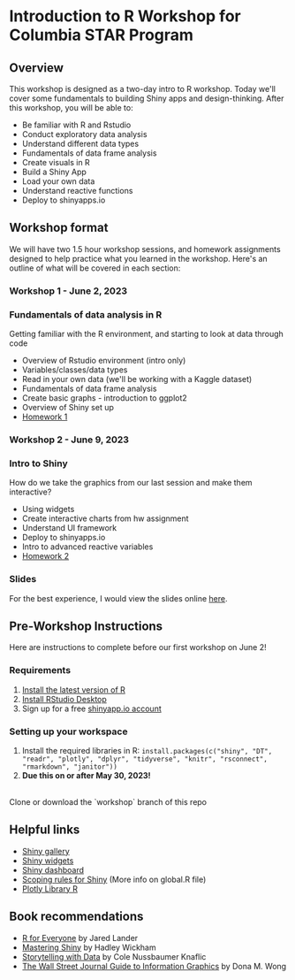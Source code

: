 # Introduction to R Workshop for Columbia STAR Program

## Overview
This workshop is designed as a two-day intro to R workshop. Today we'll cover some fundamentals to building Shiny apps and design-thinking. After this workshop, you will be able to:

- Be familiar with R and Rstudio
- Conduct exploratory data analysis
- Understand different data types
- Fundamentals of data frame analysis
- Create visuals in R
- Build a Shiny App
- Load your own data
- Understand reactive functions
- Deploy to shinyapps.io

## Workshop format
We will have two 1.5 hour workshop sessions, and homework assignments designed to help practice what you learned in the workshop. Here's an outline of what will be covered in each section:

### Workshop 1 - June 2, 2023
### Fundamentals of data analysis in R
Getting familiar with the R environment, and starting to look at data through code
- Overview of Rstudio environment (intro only)
- Variables/classes/data types
- Read in your own data (we'll be working with a Kaggle dataset)
- Fundamentals of data frame analysis
- Create basic graphs - introduction to ggplot2
- Overview of Shiny set up
- [Homework 1](/hw_1/)

### Workshop 2 - June 9, 2023
### Intro to Shiny
How do we take the graphics from our last session and make them interactive?
- Using widgets
- Create interactive charts from hw assignment
- Understand UI framework
- Deploy to shinyapps.io
- Intro to advanced reactive variables
- [Homework 2](/hw_2)

### Slides
For the best experience, I would view the slides online [here](https://docs.google.com/presentation/d/1quw8JVVBsEEMUrewK0Q4F-rbD1raPWfEYh0n5gNP_k0/edit?usp=sharing).


## Pre-Workshop Instructions
Here are instructions to complete before our first workshop on June 2!

### Requirements
1. [Install the latest version of R](https://www.r-project.org/about.html#:~:text=R%20is%20a%20language%20and,by%20John%20Chambers%20and%20colleagues)
2. [Install RStudio Desktop](https://posit.co/download/rstudio-desktop)
3. Sign up for a free [shinyapp.io account](https://www.shinyapps.io)

### Setting up your workspace
1. Install the required libraries in R:
`install.packages(c("shiny", "DT", "readr", "plotly", "dplyr", "tidyverse", "knitr", "rsconnect", "rmarkdown", "janitor"))`
2. **Due this on or after May 30, 2023!**
<br>
Clone or download the `workshop` branch of this repo 



## Helpful links
- [Shiny gallery](https://shiny.rstudio.com/gallery/)
- [Shiny widgets](https://shiny.rstudio.com/gallery/widget-gallery.html)
- [Shiny dashboard](https://rstudio.github.io/shinydashboard/get_started.html)
- [Scoping rules for Shiny](https://shiny.rstudio.com/articles/scoping.html) (More info on global.R file)
- [Plotly Library R](https://plotly.com/r/)


## Book recommendations
- [R for Everyone](https://www.jaredlander.com/r-for-everyone) by Jared Lander
- [Mastering Shiny](https://mastering-shiny.org/) by Hadley Wickham
- [Storytelling with Data](https://www.amazon.com/Storytelling-Data-Visualization-Business-Professionals/dp/1119002257) by Cole Nussbaumer Knaflic
- [The Wall Street Journal Guide to Information Graphics](https://www.amazon.com/Street-Journal-Guide-Information-Graphics/dp/0393347281) by Dona M. Wong